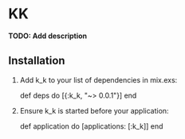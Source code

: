 # KK

**TODO: Add description**

## Installation

  1. Add k_k to your list of dependencies in mix.exs:

        def deps do
          [{:k_k, "~> 0.0.1"}]
        end

  2. Ensure k_k is started before your application:

        def application do
          [applications: [:k_k]]
        end

